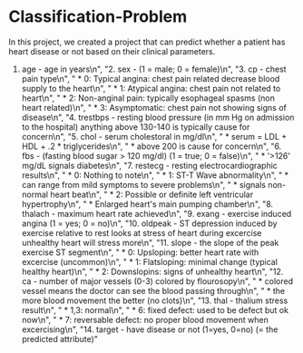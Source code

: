 # Classification-Problem

In this project, we created a project that can predict whether a patient has heart disease or not based on their clinical parameters. 


1. age - age in years\n",
    "2. sex - (1 = male; 0 = female)\n",
    "3. cp - chest pain type\n",
    "    * 0: Typical angina: chest pain related decrease blood supply to the heart\n",
    "    * 1: Atypical angina: chest pain not related to heart\n",
    "    * 2: Non-anginal pain: typically esophageal spasms (non heart related)\n",
    "    * 3: Asymptomatic: chest pain not showing signs of disease\n",
    "4. trestbps - resting blood pressure (in mm Hg on admission to the hospital) anything above 130-140 is typically cause for concern\n",
    "5. chol - serum cholestoral in mg/dl\n",
    "    * serum = LDL + HDL + .2 * triglycerides\n",
    "    * above 200 is cause for concern\n",
    "6. fbs - (fasting blood sugar > 120 mg/dl) (1 = true; 0 = false)\n",
    "    * '>126' mg/dL signals diabetes\n",
    "7. restecg - resting electrocardiographic results\n",
    "    * 0: Nothing to note\n",
    "    * 1: ST-T Wave abnormality\n",
    "        * can range from mild symptoms to severe problems\n",
    "        * signals non-normal heart beat\n",
    "    * 2: Possible or definite left ventricular hypertrophy\n",
    "        * Enlarged heart's main pumping chamber\n",
    "8. thalach - maximum heart rate achieved\n",
    "9. exang - exercise induced angina (1 = yes; 0 = no)\n",
    "10. oldpeak - ST depression induced by exercise relative to rest looks at stress of heart during excercise unhealthy heart will stress more\n",
    "11. slope - the slope of the peak exercise ST segment\n",
    "    * 0: Upsloping: better heart rate with excercise (uncommon)\n",
    "    * 1: Flatsloping: minimal change (typical healthy heart)\n",
    "    * 2: Downslopins: signs of unhealthy heart\n",
    "12. ca - number of major vessels (0-3) colored by flourosopy\n",
    "    * colored vessel means the doctor can see the blood passing through\n",
    "    * the more blood movement the better (no clots)\n",
    "13. thal - thalium stress result\n",
    "    * 1,3: normal\n",
    "    * 6: fixed defect: used to be defect but ok now\n",
    "    * 7: reversable defect: no proper blood movement when excercising\n",
    "14. target - have disease or not (1=yes, 0=no) (= the predicted attribute)"
